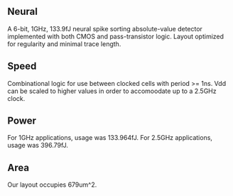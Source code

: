 ## Neural
A 6-bit, 1GHz, 133.9fJ neural spike sorting absolute-value detector implemented with both CMOS and pass-transistor logic. Layout optimized for regularity and minimal trace length.

## Speed
Combinational logic for use between clocked cells with period >= 1ns. Vdd can be scaled to higher values in order to accomoodate up to a 2.5GHz clock. 

## Power
For 1GHz applications, usage was 133.964fJ. For 2.5GHz applications, usage was 396.79fJ.

## Area
Our layout occupies 679um^2.
